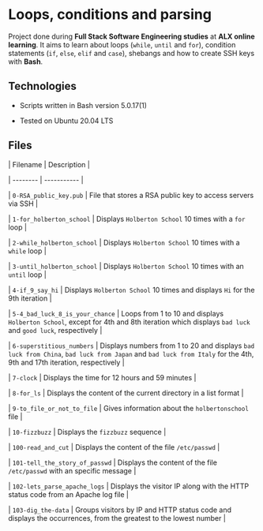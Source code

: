 # Loops, conditions and parsing



Project done during **Full Stack Software Engineering studies** at **ALX online learning**. It aims to learn about loops (`while`, `until` and `for`), condition statements (`if`, `else`, `elif` and `case`), shebangs and how to create SSH keys with **Bash**.



## Technologies

* Scripts written in Bash version 5.0.17(1)

* Tested on Ubuntu 20.04 LTS



## Files



| Filename | Description |

| -------- | ----------- |

| `0-RSA_public_key.pub` | File that stores a RSA public key to access servers via SSH |

| `1-for_holberton_school` | Displays `Holberton School` 10 times with a `for` loop |

| `2-while_holberton_school` | Displays `Holberton School` 10 times with a `while` loop |

| `3-until_holberton_school` | Displays `Holberton School` 10 times with an `until` loop |

| `4-if_9_say_hi` | Displays `Holberton School` 10 times and displays `Hi` for the 9th iteration |

| `5-4_bad_luck_8_is_your_chance` | Loops from 1 to 10 and displays `Holberton School`, except for 4th and 8th iteration which displays `bad luck` and `good luck`, respectively  |

| `6-superstitious_numbers` | Displays numbers from 1 to 20 and displays `bad luck from China`, `bad luck from Japan` and `bad luck from Italy` for the 4th, 9th and 17th iteration, respectively |

| `7-clock` | Displays the time for 12 hours and 59 minutes |

| `8-for_ls` | Displays the content of the current directory in a list format |

| `9-to_file_or_not_to_file` | Gives information about the `holbertonschool` file |

| `10-fizzbuzz` | Displays the `fizzbuzz` sequence |

| `100-read_and_cut` | Displays the content of the file `/etc/passwd` |

| `101-tell_the_story_of_passwd` | Displays the content of the file `/etc/passwd` with an specific message |

| `102-lets_parse_apache_logs` | Displays the visitor IP along with the HTTP status code from an Apache log file |

| `103-dig_the-data` | Groups visitors by IP and HTTP status code and displays the occurrences, from the greatest to the lowest number |
